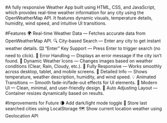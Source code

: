 #A fully responsive Weather App built using HTML, CSS, and JavaScript, which provides real-time weather information for any city using the OpenWeatherMap API.
It features dynamic visuals, temperature details, humidity, wind speed, and intuitive UI transitions.

#Features
🌍 Real-time Weather Data — Fetches accurate data from OpenWeatherMap API.
🔍 City-based Search — Enter any city to get instant weather details.
⌨️ “Enter” Key Support — Press Enter to trigger search (no need to click).
🧠 Error Handling — Displays an error message if the city isn’t found.
🎨 Dynamic Weather Icons — Changes images based on weather conditions (Clear, Rain, Cloudy, etc.).
📱 Fully Responsive — Works smoothly across desktop, tablet, and mobile screens.
💨 Detailed Info — Shows temperature, weather description, humidity, and wind speed.
💡 Animated Transitions — Smooth fade-in/fade-out effects for UI elements.
🌈 Modern UI — Clean, minimal, and user-friendly design.
🔁 Auto Adjusting Layout — Container resizes dynamically based on results.

#Improvements for Future
🌘 Add dark/light mode toggle
💾 Store last searched cities using LocalStorage
🗺️ Show current location weather using Geolocation API
